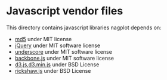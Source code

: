 # Javascript vendor files

This directory contains javascript libraries nagplot depends on:

 - [md5](https://github.com/blueimp/JavaScript-MD5) under MIT license
 - [jQuery](http://jquery.com) under MIT software license
 - [underscore](http://underscorejs.org/) under MIT software license
 - [backbone.js](http://backbonejs.org/) under MIT software license
 - [d3.js,d3.min.js](http://d3js.org/) under BSD License
 - [rickshaw.js](http://code.shutterstock.com/rickshaw/) under BSD License
 